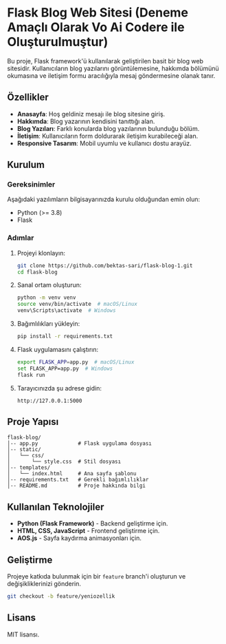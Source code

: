 # Flask Blog Web Sitesi (Deneme Amaçlı Olarak Vo Ai Codere ile Oluşturulmuştur)

Bu proje, Flask framework'ü kullanılarak geliştirilen basit bir blog web sitesidir. Kullanıcıların blog yazılarını görüntülemesine, hakkımda bölümünü okumasına ve iletişim formu aracılığıyla mesaj göndermesine olanak tanır.

## Özellikler
- **Anasayfa**: Hoş geldiniz mesajı ile blog sitesine giriş.
- **Hakkımda**: Blog yazarının kendisini tanıttığı alan.
- **Blog Yazıları**: Farklı konularda blog yazılarının bulunduğu bölüm.
- **İletişim**: Kullanıcıların form doldurarak iletişim kurabileceği alan.
- **Responsive Tasarım**: Mobil uyumlu ve kullanıcı dostu arayüz.

## Kurulum

### Gereksinimler

Aşağıdaki yazılımların bilgisayarınızda kurulu olduğundan emin olun:

- Python (>= 3.8)
- Flask

### Adımlar

1. Projeyi klonlayın:
   ```bash
   git clone https://github.com/bektas-sari/flask-blog-1.git
   cd flask-blog
   ```

2. Sanal ortam oluşturun:
   ```bash
   python -m venv venv
   source venv/bin/activate  # macOS/Linux
   venv\Scripts\activate  # Windows
   ```

3. Bağımlılıkları yükleyin:
   ```bash
   pip install -r requirements.txt
   ```

4. Flask uygulamasını çalıştırın:
   ```bash
   export FLASK_APP=app.py  # macOS/Linux
   set FLASK_APP=app.py  # Windows
   flask run
   ```

5. Tarayıcınızda şu adrese gidin:
   ```
   http://127.0.0.1:5000
   ```

## Proje Yapısı

```
flask-blog/
│-- app.py             # Flask uygulama dosyası
│-- static/
│   └── css/
│       └── style.css  # Stil dosyası
│-- templates/
│   └── index.html     # Ana sayfa şablonu
│-- requirements.txt   # Gerekli bağımlılıklar
│-- README.md          # Proje hakkında bilgi
```

## Kullanılan Teknolojiler
- **Python (Flask Framework)** - Backend geliştirme için.
- **HTML, CSS, JavaScript** - Frontend geliştirme için.
- **AOS.js** - Sayfa kaydırma animasyonları için.

## Geliştirme
Projeye katkıda bulunmak için bir `feature` branch'i oluşturun ve değişikliklerinizi gönderin.

```bash
git checkout -b feature/yeniozellik
```

## Lisans
MIT lisansı.

